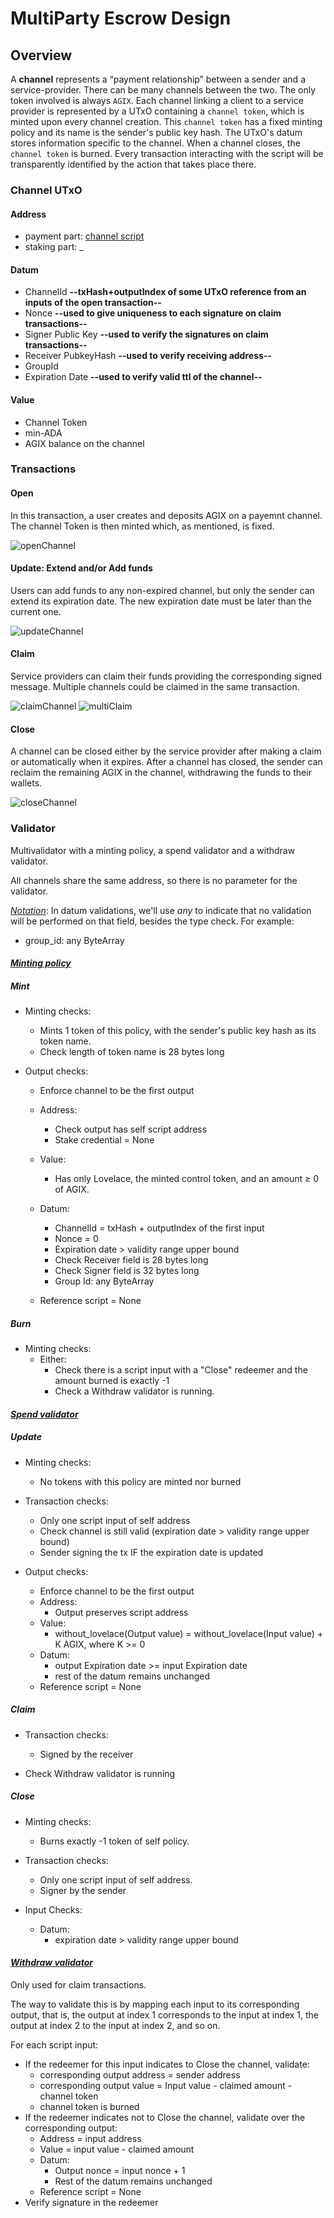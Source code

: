 # MultiParty Escrow Design

## Overview
A **channel** represents a “payment relationship” between a sender and a service-provider. There can be many channels between the two. The only token involved is always `AGIX`.
Each channel linking a client to a service provider is represented by a UTxO containing a `channel token`, which is minted upon every channel creation. This `channel token` has a fixed minting policy and its name is the sender's public key hash. The UTxO's datum stores information specific to the channel.
When a channel closes, the `channel token` is burned.
Every transaction interacting with the script will be transparently identified by the action that takes place there.

### Channel UTxO

#### Address
- payment part: [channel script](#validator-script)
- staking part: _

#### Datum
- ChannelId **--txHash+outputIndex of some UTxO reference from an inputs of the open transaction--**
- Nonce **--used to give uniqueness to each signature on claim transactions--**
- Signer Public Key **--used to verify the signatures on claim transactions--**
- Receiver PubkeyHash **--used to verify receiving address--**
- GroupId
- Expiration Date **--used to verify valid ttl of the channel--**

#### Value
- Channel Token
- min-ADA
- AGIX balance on the channel

### Transactions

#### Open
In this transaction, a user creates and deposits AGIX on a payemnt channel. The channel Token is then minted which, as mentioned, is fixed.

![openChannel](imgs/open.png)

#### Update: Extend and/or Add funds
Users can add funds to any non-expired channel, but only the sender can extend its expiration date. The new expiration date must be later than the current one.

![updateChannel](imgs/update.png)

#### Claim
Service providers can claim their funds providing the corresponding signed message. Multiple channels could be claimed in the same transaction.

![claimChannel](imgs/claim.png)
![multiClaim](imgs/multi-claim.png)

#### Close
A channel can be closed either by the service provider after making a claim or automatically when it expires. After a channel has closed, the sender can reclaim the remaining AGIX in the channel, withdrawing the funds to their wallets.

![closeChannel](imgs/close.png)

### Validator
Multivalidator with a minting policy, a spend validator and a withdraw validator.

All channels share the same address, so there is no parameter for the validator.

<u>_Notation_</u>: In datum validations, we'll use *any* to indicate that no validation will be performed on that field, besides the type check. For example:
 * group_id: any ByteArray

#### <u>_Minting policy_</u>
##### Mint
* Minting checks:
    * Mints 1 token of this policy, with the sender's public key hash as its token name.
    * Check length of token name is 28 bytes long

* Output checks:
    * Enforce channel to be the first output
    * Address:
        * Check output has self script address
        * Stake credential = None
    * Value:
        * Has only Lovelace, the minted control token, and an amount ≥ 0 of AGIX.

    * Datum:
        * ChannelId = txHash + outputIndex of the first input
        * Nonce = 0
        * Expiration date > validity range upper bound
        * Check Receiver field is 28 bytes long
        * Check Signer field is 32 bytes long
        * Group Id: any ByteArray
    * Reference script = None

##### Burn
* Minting checks:
    * Either:
        * Check there is a script input with a "Close" redeemer and the amount burned is exactly -1
        * Check a Withdraw validator is running.


#### <u>_Spend validator_</u>
##### Update
* Minting checks:
    * No tokens with this policy are minted nor burned

* Transaction checks:
    * Only one script input of self address
    * Check channel is still valid (expiration date > validity range upper bound)
    * Sender signing the tx IF the expiration date is updated

* Output checks:
    * Enforce channel to be the first output
    * Address:
        * Output preserves script address
    * Value:
        * without_lovelace(Output value) = without_lovelace(Input value) + K AGIX, where K >= 0
    * Datum:
        * output Expiration date >= input Expiration date
        * rest of the datum remains unchanged
    * Reference script = None

##### Claim
* Transaction checks:
    * Signed by the receiver

* Check Withdraw validator is running

##### Close
* Minting checks:
    * Burns exactly -1 token of self policy.

* Transaction checks:
    * Only one script input of self address.
    * Signer by the sender

* Input Checks:
  * Datum:
      * expiration date > validity range upper bound

#### <u>_Withdraw validator_</u>
Only used for claim transactions.

The way to validate this is by mapping each input to its corresponding output, that is, the output at index 1 corresponds to the input at index 1, the output at index 2 to the input at index 2, and so on.


For each script input:
* If the redeemer for this input indicates to Close the channel, validate:
    * corresponding output address = sender address
    * corresponding output value = Input value - claimed amount - channel token
    * channel token is burned
* If the redeemer indicates not to Close the channel, validate over the corresponding output:
    * Address = input address
    * Value = input value - claimed amount
    * Datum:
        * Output nonce = input nonce + 1
        * Rest of the datum remains unchanged
    * Reference script = None
* Verify signature in the redeemer